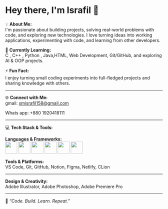 # Hey there, I'm Israfil 👋

💡 **About Me:**  
I'm passionate about building projects, solving real-world problems with code, and exploring new technologies. I love turning ideas into working applications, experimenting with code, and learning from other developers.  

🌱 **Currently Learning:**  
C , C++ , Python , Java,HTML, Web Development, Git/GitHub, and exploring AI & OOP projects.  

⚡ **Fun Fact:**  
I enjoy turning small coding experiments into full-fledged projects and sharing knowledge with others.  

---

🌐 **Connect with Me:**  
gmail: smisrafil158@gmail.com

Whats app: +880 1920418111

---

💻 **Tech Stack & Tools:**  

**Languages & Frameworks:**      
           <img src="https://github.com/user-attachments/assets/ed658d0a-233e-4c15-9207-44d854d562b8" width="38" height="38" />        <img src="https://github.com/user-attachments/assets/bdad40c0-b9a0-4cd6-a55b-fc85a5ddefd0" width="38" height="38" />     <img src="https://github.com/user-attachments/assets/7e1097b6-9eba-451d-94d8-26be2cf85010" width="38" height="38" />       <img src="https://github.com/user-attachments/assets/b6d0368d-03e4-4790-bf1c-c307d7045eb8" width="38" height="38" />       <img src="https://github.com/user-attachments/assets/012d7483-3ef9-481f-9dae-ee38cc81d37d" width="38" height="38" />         <img src="https://github.com/user-attachments/assets/149193e2-cbf4-46b2-9781-6e5d23f4f28c" width="38" height="38" />

**Tools & Platforms:**  
VS Code, Git, GitHub, Notion, Figma, Netlify, CLion

-----

**Design & Creativity:**  
Adobe Illustrator, Adobe Photoshop, Adobe Premiere Pro  

----

🚀 *“Code. Build. Learn. Repeat.”*
